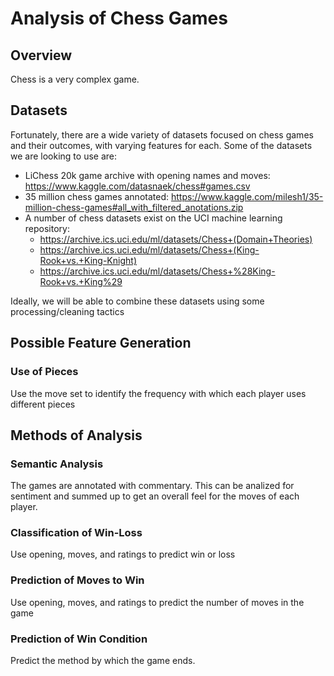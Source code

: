 # Analysis of Chess Games

## Overview
Chess is a very complex game.

## Datasets
Fortunately, there are a wide variety of datasets focused on chess games and their outcomes, with varying features for each.
Some of the datasets we are looking to use are:
* LiChess 20k game archive with opening names and moves: https://www.kaggle.com/datasnaek/chess#games.csv
* 35 million chess games annotated: https://www.kaggle.com/milesh1/35-million-chess-games#all_with_filtered_anotations.zip
* A number of chess datasets exist on the UCI machine learning repository:
  - https://archive.ics.uci.edu/ml/datasets/Chess+(Domain+Theories)
  - https://archive.ics.uci.edu/ml/datasets/Chess+(King-Rook+vs.+King-Knight)
  - https://archive.ics.uci.edu/ml/datasets/Chess+%28King-Rook+vs.+King%29

Ideally, we will be able to combine these datasets using some processing/cleaning tactics
## Possible Feature Generation

### Use of Pieces
Use the move set to identify the frequency with which each player uses different pieces

## Methods of Analysis

### Semantic Analysis
The games are annotated with commentary. This can be analized for sentiment and summed up to get an overall feel for the moves of each player.

### Classification of Win-Loss
Use opening, moves, and ratings to predict win or loss

### Prediction of Moves to Win
Use opening, moves, and ratings to predict the number of moves in the game

### Prediction of Win Condition
Predict the method by which the game ends.


